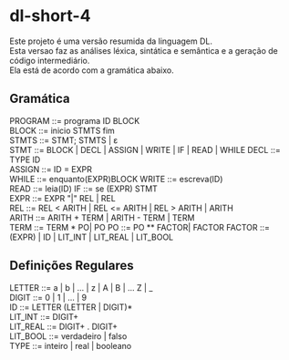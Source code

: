 # dl-short-4
Este projeto é uma versão resumida da linguagem DL.  
Esta versao faz as análises léxica, sintática e semântica e a geração de código intermediário.  
Ela está de acordo com a gramática abaixo.  

## Gramática
PROGRAM				::= programa ID BLOCK  
BLOCK				::= inicio STMTS fim  
STMTS				::= STMT; STMTS | ε  
STMT				::= BLOCK | DECL | ASSIGN | WRITE | IF | READ | WHILE
DECL     			::= TYPE ID  
ASSIGN   			::= ID = EXPR  
WHILE               ::= enquanto(EXPR)BLOCK
WRITE				::= escreva(ID)  
READ                ::= leia(ID)
IF					::= se (EXPR) STMT  
EXPR				::= EXPR "|" REL | REL  
REL					::= REL < ARITH | REL <= ARITH | REL > ARITH | ARITH  
ARITH  				::= ARITH + TERM | ARITH - TERM | TERM  
TERM				::= TERM * PO| PO
PO				    ::= PO ** FACTOR| FACTOR
FACTOR				::= (EXPR) | ID | LIT_INT | LIT_REAL | LIT_BOOL  

## Definições Regulares
LETTER		::= a | b | ... | z | A | B | ... Z | _  
DIGIT		::= 0 | 1 | ... | 9  
ID			::= LETTER (LETTER | DIGIT)*  
LIT_INT		::= DIGIT+  
LIT_REAL	::= DIGIT+ . DIGIT+   
LIT_BOOL	::= verdadeiro | falso  
TYPE     	::= inteiro | real | booleano  